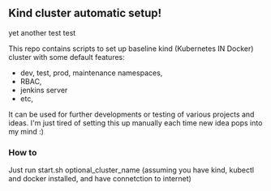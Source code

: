 ## Kind cluster automatic setup!

yet another test test

This repo contains scripts to set up baseline kind (Kubernetes IN Docker) cluster with some default features:
- dev, test, prod, maintenance namespaces,
- RBAC,
- jenkins server
- etc,

It can be used for further developments or testing of various projects and ideas. I'm just tired of setting this up manually each time new idea pops into my mind :)

### How to

Just run start.sh optional_cluster_name (assuming you have kind, kubectl and docker installed, and have connetction to internet)
